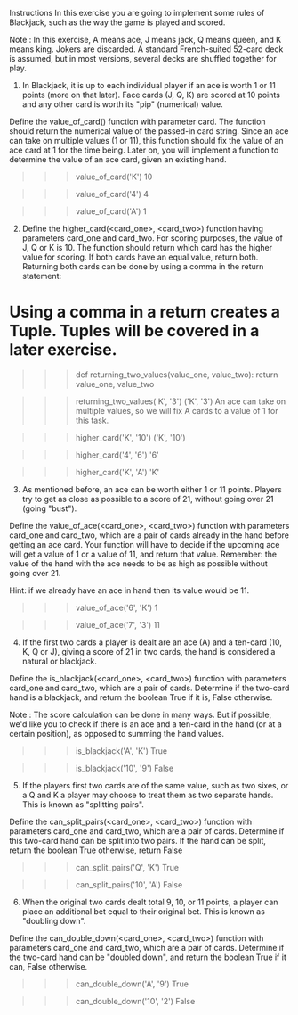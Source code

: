 Instructions
In this exercise you are going to implement some rules of Blackjack, such as the way the game is played and scored.

Note : In this exercise, A means ace, J means jack, Q means queen, and K means king. Jokers are discarded. A standard French-suited 52-card deck is assumed, but in most versions, several decks are shuffled together for play.

1. In Blackjack, it is up to each individual player if an ace is worth 1 or 11 points (more on that later). Face cards (J, Q, K) are scored at 10 points and any other card is worth its "pip" (numerical) value.

Define the value_of_card(<card>) function with parameter card. The function should return the numerical value of the passed-in card string. Since an ace can take on multiple values (1 or 11), this function should fix the value of an ace card at 1 for the time being. Later on, you will implement a function to determine the value of an ace card, given an existing hand.

>>> value_of_card('K')
10

>>> value_of_card('4')
4

>>> value_of_card('A')
1

2. Define the higher_card(<card_one>, <card_two>) function having parameters card_one and card_two. For scoring purposes, the value of J, Q or K is 10. The function should return which card has the higher value for scoring. If both cards have an equal value, return both. Returning both cards can be done by using a comma in the return statement:

# Using a comma in a return creates a Tuple.  Tuples will be covered in a later exercise.
>>> def returning_two_values(value_one, value_two):
        return value_one, value_two

>>> returning_two_values('K', '3')
('K', '3')
An ace can take on multiple values, so we will fix A cards to a value of 1 for this task.

>>> higher_card('K', '10')
('K', '10')

>>> higher_card('4', '6')
'6'

>>> higher_card('K', 'A')
'K'

3. As mentioned before, an ace can be worth either 1 or 11 points. Players try to get as close as possible to a score of 21, without going over 21 (going "bust").

Define the value_of_ace(<card_one>, <card_two>) function with parameters card_one and card_two, which are a pair of cards already in the hand before getting an ace card. Your function will have to decide if the upcoming ace will get a value of 1 or a value of 11, and return that value. Remember: the value of the hand with the ace needs to be as high as possible without going over 21.

Hint: if we already have an ace in hand then its value would be 11.

>>> value_of_ace('6', 'K')
1

>>> value_of_ace('7', '3')
11

4. If the first two cards a player is dealt are an ace (A) and a ten-card (10, K, Q or J), giving a score of 21 in two cards, the hand is considered a natural or blackjack.

Define the is_blackjack(<card_one>, <card_two>) function with parameters card_one and card_two, which are a pair of cards. Determine if the two-card hand is a blackjack, and return the boolean True if it is, False otherwise.

Note : The score calculation can be done in many ways. But if possible, we'd like you to check if there is an ace and a ten-card in the hand (or at a certain position), as opposed to summing the hand values.

>>> is_blackjack('A', 'K')
True

>>> is_blackjack('10', '9')
False

5. If the players first two cards are of the same value, such as two sixes, or a Q and K a player may choose to treat them as two separate hands. This is known as "splitting pairs".

Define the can_split_pairs(<card_one>, <card_two>) function with parameters card_one and card_two, which are a pair of cards. Determine if this two-card hand can be split into two pairs. If the hand can be split, return the boolean True otherwise, return False

>>> can_split_pairs('Q', 'K')
True

>>> can_split_pairs('10', 'A')
False

6. When the original two cards dealt total 9, 10, or 11 points, a player can place an additional bet equal to their original bet. This is known as "doubling down".

Define the can_double_down(<card_one>, <card_two>) function with parameters card_one and card_two, which are a pair of cards. Determine if the two-card hand can be "doubled down", and return the boolean True if it can, False otherwise.

>>> can_double_down('A', '9')
True

>>> can_double_down('10', '2')
False